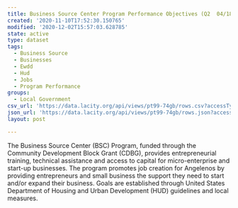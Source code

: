 ```yaml
---
title: Business Source Center Program Performance Objectives (Q2  04/18 - 09/18)
created: '2020-11-10T17:52:30.150765'
modified: '2020-12-02T15:57:03.628785'
state: active
type: dataset
tags:
  - Business Source
  - Businesses
  - Ewdd
  - Hud
  - Jobs
  - Program Performance
groups:
  - Local Government
csv_url: 'https://data.lacity.org/api/views/pt99-74gb/rows.csv?accessType=DOWNLOAD'
json_url: 'https://data.lacity.org/api/views/pt99-74gb/rows.json?accessType=DOWNLOAD'
layout: post

---
```

The Business Source Center (BSC) Program, funded through the Community Development Block Grant (CDBG), provides entrepreneurial training, technical assistance and access to capital for micro-enterprise and start-up businesses.  The program promotes job creation for Angelenos by providing entrepreneurs and small business the support they need to start and/or expand their business.  Goals are established through United States Department of Housing and Urban Development (HUD) guidelines and local measures.
